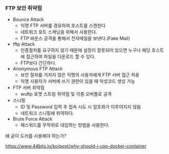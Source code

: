 ### FTP 보안 취약점

- Bounce Attack
  - 익명 FTP 서버를 경유하여 호스트를 스캔한다
  - 네트워크 포트 스캐닝을 위해서 사용한다.
  - FTP 바운스 공격을 통해서 전자메일을 보낸다.(Fake Mail)
- tftp Attack
  - 인증절차를 요구하지 않기 때문에 설정이 잘못되어 있으면 누구나 해당 호스트에 접근하여 파일을 다운로드 할 수 있다.
  - FTP보다 간단하다.
- Anonymous FTP Attack
  - 보안 절차를 거치지 않은 익명의 사용자에게 FTP 서버 접근 허용
  - 익명 사용자가 서버에 쓰기 권한이 있을 때 악성코드 생성 가능
- FTP 서버 취약점
  - wuftp 포맷 스트링 취약점 및 각종 오버플로 공격
- 스니핑
  - ID 및 Password 입력 후 접속 시도 시 암호화가 이루어지지 않음
  - 네트워크 스니핑에 취약하다.
- Brute Force Attack
  - 패스워드를 무작위로 대입하는 방법을 사용한다.







왜 굳이 도커를 사용해야 하는가?

https://www.44bits.io/ko/post/why-should-i-use-docker-container























